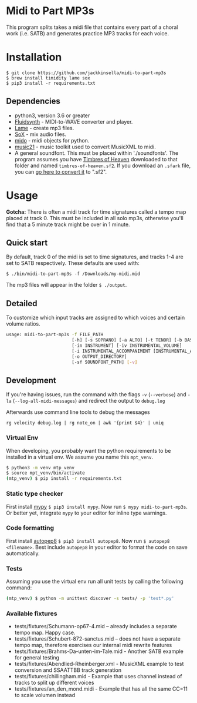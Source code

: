 # Midi to Part MP3s

This program splits takes a midi file that contains every part of a choral work (i.e. SATB) and generates practice MP3 tracks for each voice.

# Installation

```
$ git clone https://github.com/jackkinsella/midi-to-part-mp3s
$ brew install timidity lame sox
$ pip3 install -r requirements.txt
```

## Dependencies
* python3, version 3.6 or greater
* [Fluidsynth](http://www.fluidsynth.org/) - MIDI-to-WAVE converter and player.
* [Lame](http://lame.sourceforge.net/) - create mp3 files.
* [SoX](http://sox.sourceforge.net/) - mix audio files.
* [mido](https://mido.readthedocs.io/en/latest/)  - midi objects for python.
* [music21](https://web.mit.edu/music21/) - music toolkit used to convert MusicXML to midi.
* A general soundfont. This must be placed within './soundfonts'. The program assumes you have [Timbres of Heaven](https://drive.google.com/uc?id=0B2NEzl-56UFHd054VnJETzJOZjg&export=download) downloaded to that folder and named `timbres-of-heaven.sf2`. If you download an `.sfark` file, you can [go here to convert it](https://cloudconvert.com/sfark-to-sf2) to ".sf2".

# Usage

**Gotcha:** There is often a midi track for time signatures called a tempo map placed at track 0. This must be included in all solo mp3s,
otherwise you'll find that a 5 minute track might be over in 1 minute.

## Quick start

By default, track 0 of the midi is set to time signatures, and tracks 1-4 are set to SATB respectively. These defaults are used with:

`$ ./bin/midi-to-part-mp3s -f /Downloads/my-midi.mid`

The mp3 files will appear in the folder `$ ./output`.

## Detailed

To customize which input tracks are assigned to which voices and certain volume ratios.

```bash
usage: midi-to-part-mp3s -f FILE_PATH 
                         [-h] [-s SOPRANO] [-a ALTO] [-t TENOR] [-b BASS]
                         [-in INSTRUMENT] [-iv INSTRUMENTAL_VOLUME]
                         [-i INSTRUMENTAL_ACCOMPANIMENT [INSTRUMENTAL_ACCOMPANIMENT ...]]
                         [-o OUTPUT_DIRECTORY]
                         [-sf SOUNDFONT_PATH] [-v]
```

## Development

If you're having issues, run the command with the flags `-v` (`--verbose`) and `-la` (`--log-all-midi-messages`) and redirect the output to `debug.log`

Afterwards use command line tools to debug the messages

`rg velocity debug.log | rg note_on | awk '{print $4}' | uniq`


### Virtual Env

When developing, you probably want the python requirements to be installed in a virtual env. We
assume you name this `mpt_venv`.

```bash
$ python3 -m venv mtp_venv
$ source mpt_venv/bin/activate
(mtp_venv) $ pip install -r requirements.txt
```

### Static type checker

First install [mypy](http://mypy-lang.org/) `$ pip3 install mypy`.  Now run `$
mypy midi-to-part-mp3s`. Or better yet, integrate `mypy` to your editor for inline
type warnings.

### Code formatting

First install [autopep8](https://pypi.org/project/autopep8/) `$ pip3 install autopep8`. Now run
`$ autopep8 <filename>`. Best include `autopep8` in your editor to format the code on save automatically.

### Tests
Assuming you use the virtual env run all unit tests by calling the following command:

```bash
(mtp_venv) $ python -m unittest discover -s tests/ -p 'test*.py'
```

### Available fixtures

* tests/fixtures/Schumann-op67-4.mid – already includes a separate tempo map. Happy case.
* tests/fixtures/Schubert-872-sanctus.mid – does not have a separate tempo map, therefore exercises our internal midi rewrite features
* tests/fixtures/Brahms-Da-unten-im-Tale.mid - Another SATB example for general testing
* tests/fixtures/Abendlied-Rheinberger.xml - MusicXML example to test conversion and SSAATTBB track generation
* tests/fixtures/chillingham.mid - Example that uses channel instead of tracks to split up different voices
* tests/fixtures/an_den_mond.midi - Example that has all the same CC=11 to scale
  volumen instead
